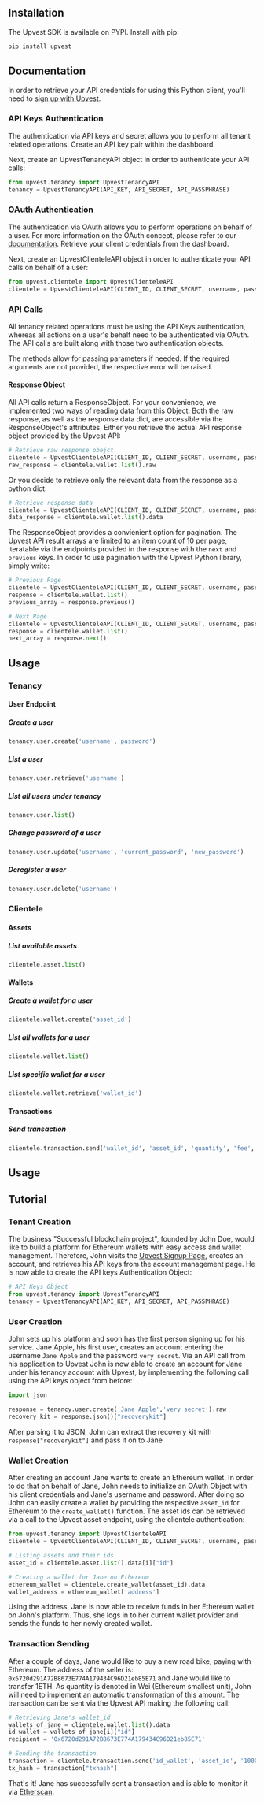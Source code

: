 Installation
------
The Upvest SDK is available on PYPI. Install with pip:
```python
pip install upvest
```

Documentation
------
In order to retrieve your API credentials for using this Python client, you'll need to [sign up with Upvest](https://login.upvest.co/sign-up).

### API Keys Authentication
The authentication via API keys and secret allows you to perform all tenant related operations.
Create an API key pair within the dashboard.

Next, create an UpvestTenancyAPI object in order to authenticate your API calls:
```python
from upvest.tenancy import UpvestTenancyAPI
tenancy = UpvestTenancyAPI(API_KEY, API_SECRET, API_PASSPHRASE)
```

### OAuth Authentication
The authentication via OAuth allows you to perform operations on behalf of a user.
For more information on the OAuth concept, please refer to our [documentation](https://doc.upvest.co/docs/oauth2-authentication).
Retrieve your client credentials from the dashboard.

Next, create an UpvestClienteleAPI object in order to authenticate your API calls on behalf of a user:
```python
from upvest.clientele import UpvestClienteleAPI
clientele = UpvestClienteleAPI(CLIENT_ID, CLIENT_SECRET, username, password)
```

### API Calls
All tenancy related operations must be using the API Keys authentication, whereas all actions on a user's behalf need to be authenticated via OAuth. The API calls are built along with those two authentication objects.

The methods allow for passing parameters if needed. If the required arguments are not provided, the respective error will be raised.

#### Response Object
All API calls return a ResponseObject. For your convenience, we implemented two ways of reading data from this Object. Both the raw response, as well as the response data dict, are accessible via the ResponseObject's attributes.
Either you retrieve the actual API response object provided by the Upvest API:
```python
# Retrieve raw response obejct
clientele = UpvestClienteleAPI(CLIENT_ID, CLIENT_SECRET, username, password)
raw_response = clientele.wallet.list().raw
```
Or you decide to retrieve only the relevant data from the response as a python dict:
```python
# Retrieve response data
clientele = UpvestClienteleAPI(CLIENT_ID, CLIENT_SECRET, username, password)
data_response = clientele.wallet.list().data
```
The ResponseObject provides a convienient option for pagination. The Upvest API result arrays are limited to an item count of 10 per page, iteratable via the endpoints provided in the response with the ```next``` and ```previous``` keys. In order to use pagination with the Upvest Python library, simply write:
```python
# Previous Page
clientele = UpvestClienteleAPI(CLIENT_ID, CLIENT_SECRET, username, password)
response = clientele.wallet.list()
previous_array = response.previous()

# Next Page
clientele = UpvestClienteleAPI(CLIENT_ID, CLIENT_SECRET, username, password)
response = clientele.wallet.list()
next_array = response.next()
```

Usage
------
### Tenancy
#### User Endpoint
##### Create a user
```python
tenancy.user.create('username','password')
```
##### List a user
```python
tenancy.user.retrieve('username')
```
##### List all users under tenancy
```python
tenancy.user.list()
```
##### Change password of a user
```python
tenancy.user.update('username', 'current_password', 'new_password')
```
##### Deregister a user
```python
tenancy.user.delete('username')
```

### Clientele
#### Assets
##### List available assets
```python
clientele.asset.list()
```
#### Wallets
##### Create a wallet for a user
```python
clientele.wallet.create('asset_id')
```
##### List all wallets for a user
```python
clientele.wallet.list()
```
##### List specific wallet for a user
```python
clientele.wallet.retrieve('wallet_id')
```
#### Transactions
##### Send transaction
```python
clientele.transaction.send('wallet_id', 'asset_id', 'quantity', 'fee', 'recipient')
```

Usage
------
## Tutorial
### Tenant Creation
The business "Successful blockchain project", founded by John Doe, would like to build a platform for Ethereum wallets with easy access and wallet management. Therefore, John visits the [Upvest Signup Page](https://login.upvest.co/sign-up), creates an account, and retrieves his API keys from the account management page. He is now able to create the API keys Authentication Object:
```python
# API Keys Object
from upvest.tenancy import UpvestTenancyAPI
tenancy = UpvestTenancyAPI(API_KEY, API_SECRET, API_PASSPHRASE)
```

### User Creation
John sets up his platform and soon has the first person signing up for his service. Jane Apple, his first user, creates an account entering the username `Jane Apple` and the password `very secret`. Via an API call from his application to Upvest John is now able to create an account for Jane under his tenancy account with Upvest, by implementing the following call using the API keys object from before:
```python
import json

response = tenancy.user.create('Jane Apple','very secret').raw
recovery_kit = response.json()["recoverykit"]
```
After parsing it to JSON, John can extract the recovery kit with `response["recoverykit"]` and pass it on to Jane

### Wallet Creation
After creating an account Jane wants to create an Ethereum wallet. In order to do that on behalf of Jane, John needs to initialize an OAuth Object with his client credentials and Jane's username and password. After doing so John can easily create a wallet by providing the respective `asset_id` for Ethereum to the `create_wallet()` function. The asset ids can be retrieved via a call to the Upvest asset endpoint, using the clientele authentication:
```python
from upvest.tenancy import UpvestClienteleAPI
clientele = UpvestClienteleAPI(CLIENT_ID, CLIENT_SECRET, username, password)

# Listing assets and their ids
asset_id = clientele.asset.list().data[i]["id"]

# Creating a wallet for Jane on Ethereum
ethereum_wallet = clientele.create_wallet(asset_id).data
wallet_address = ethereum_wallet['address']
```
Using the address, Jane is now able to receive funds in her Ethereum wallet on John's platform. Thus, she logs in to her current wallet provider and sends the funds to her newly created wallet.

### Transaction Sending
After a couple of days, Jane would like to buy a new road bike, paying with Ethereum. The address of the seller is: `0x6720d291A72B8673E774A179434C96D21eb85E71` and Jane would like to transfer 1ETH. As quantity is denoted in Wei (Ethereum smallest unit), John will need to implement an automatic transformation of this amount. The transaction can be sent via the Upvest API making the following call:
```python
# Retrieving Jane's wallet_id
wallets_of_jane = clientele.wallet.list().data
id_wallet = wallets_of_jane[i]["id"]
recipient = '0x6720d291A72B8673E774A179434C96D21eb85E71'

# Sending the transaction
transaction = clientele.transaction.send('id_wallet', 'asset_id', '1000000000000000000', '4000000000', 'recipient').data
tx_hash = transaction["txhash"]
```

That's it! Jane has successfully sent a transaction and is able to monitor it via [Etherscan](https://etherscan.io).



